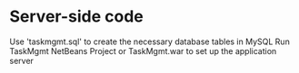 # Server-side code

Use 'taskmgmt.sql' to create the necessary database tables in MySQL
Run TaskMgmt NetBeans Project or TaskMgmt.war to set up the application server

